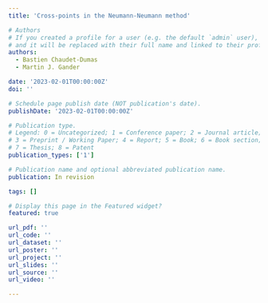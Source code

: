 ```yaml
---
title: 'Cross-points in the Neumann-Neumann method'

# Authors
# If you created a profile for a user (e.g. the default `admin` user), write the username (folder name) here
# and it will be replaced with their full name and linked to their profile.
authors:
  - Bastien Chaudet-Dumas
  - Martin J. Gander

date: '2023-02-01T00:00:00Z'
doi: ''

# Schedule page publish date (NOT publication's date).
publishDate: '2023-02-01T00:00:00Z'

# Publication type.
# Legend: 0 = Uncategorized; 1 = Conference paper; 2 = Journal article;
# 3 = Preprint / Working Paper; 4 = Report; 5 = Book; 6 = Book section;
# 7 = Thesis; 8 = Patent
publication_types: ['1']

# Publication name and optional abbreviated publication name.
publication: In revision

tags: []

# Display this page in the Featured widget?
featured: true

url_pdf: ''
url_code: ''
url_dataset: ''
url_poster: ''
url_project: ''
url_slides: ''
url_source: ''
url_video: ''

---
```

